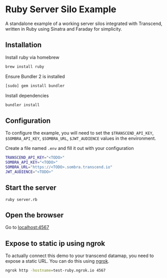 # Ruby Server Silo Example

A standalone example of a working server silos integrated with Transcend, written in Ruby using Sinatra and Faraday for simplicity.

## Installation

Install ruby via homebrew

```sh
brew install ruby
```

Ensure Bundler 2 is installed

```sh
[sudo] gem install bundler
```

Install dependencies

```sh
bundler install
```

## Configuration

To configure the example, you will need to set the
`$TRANSCEND_API_KEY`, `$SOMBRA_API_KEY`, `$SOMBRA_URL`, `$JWT_AUDIENCE` values in the environment.

Create a file named `.env` and fill it out with your configuration

```sh
TRANSCEND_API_KEY="<TODO>"
SOMBRA_API_KEY="<TODO>"
SOMBRA_URL="https://<TODO>.sombra.transcend.io"
JWT_AUDIENCE="<TODO>"
```

## Start the server

```sg
ruby server.rb
```

## Open the browser

Go to [localhost:4567](https://localhost:4567)

## Expose to static ip using ngrok

To actually connect this demo to your transcend datamap, you need to expose a static URL. You can do this using [ngrok](https://ngrok.com/).

```sh
ngrok http -hostname=test-ruby.ngrok.io 4567
```
